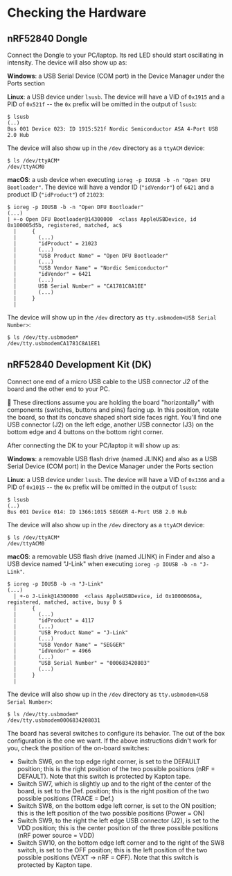 # Checking the Hardware

## nRF52840 Dongle

Connect the Dongle to your PC/laptop. Its red LED should start oscillating in intensity. The device will also show up as:

**Windows**: a USB Serial Device (COM port) in the Device Manager under the Ports section

**Linux**: a USB device under `lsusb`. The device will have a VID of `0x1915` and a PID of `0x521f` -- the `0x` prefix will be omitted in the output of `lsusb`:

``` console
$ lsusb
(..)
Bus 001 Device 023: ID 1915:521f Nordic Semiconductor ASA 4-Port USB 2.0 Hub
```

The device will also show up in the `/dev` directory as a `ttyACM` device:

``` console
$ ls /dev/ttyACM*
/dev/ttyACM0
```

**macOS**: a usb device when executing `ioreg -p IOUSB -b -n "Open DFU Bootloader"`. The device will have a vendor ID (`"idVendor"`) of `6421` and a product ID (`"idProduct"`) of `21023`:

``` console
$ ioreg -p IOUSB -b -n "Open DFU Bootloader"
(...)
| +-o Open DFU Bootloader@14300000  <class AppleUSBDevice, id 0x100005d5b, registered, matched, ac$
  |     {
  |       (...)
  |       "idProduct" = 21023
  |       (...)
  |       "USB Product Name" = "Open DFU Bootloader"
  |       (...)
  |       "USB Vendor Name" = "Nordic Semiconductor"
  |       "idVendor" = 6421
  |       (...)
  |       USB Serial Number" = "CA1781C8A1EE"
  |       (...)
  |     }
  |
```

The device will show up in the `/dev` directory as `tty.usbmodem<USB Serial Number>`:

``` console
$ ls /dev/tty.usbmodem*
/dev/tty.usbmodemCA1781C8A1EE1
```

## nRF52840 Development Kit (DK)

Connect one end of a micro USB cable to the USB connector *J2* of the board and the other end to your PC.

💬 These directions assume you are holding the board "horizontally" with components (switches, buttons and pins) facing up. In this position, rotate the board, so that its concave shaped short side faces right. You'll find one USB connector (J2) on the left edge, another USB connector (J3) on the bottom edge and 4 buttons on the bottom right corner.





After connecting the DK to your PC/laptop it will show up as:

**Windows**: a removable USB flash drive (named JLINK) and also as a USB Serial Device (COM port) in the Device Manager under the Ports section

**Linux**: a USB device under `lsusb`. The device will have a VID of `0x1366` and a PID of `0x1015`  -- the `0x` prefix will be omitted in the output of `lsusb`:

``` console
$ lsusb
(..)
Bus 001 Device 014: ID 1366:1015 SEGGER 4-Port USB 2.0 Hub
```

The device will also show up in the `/dev` directory as a `ttyACM` device:

``` console
$ ls /dev/ttyACM*
/dev/ttyACM0
```

**macOS**: a removable USB flash drive (named JLINK) in Finder and also a USB device named "J-Link" when executing `ioreg -p IOUSB -b -n "J-Link"`.

``` console
$ ioreg -p IOUSB -b -n "J-Link"
(...)
  | +-o J-Link@14300000  <class AppleUSBDevice, id 0x10000606a, registered, matched, active, busy 0 $
  |     {
  |       (...)
  |       "idProduct" = 4117
  |       (...)
  |       "USB Product Name" = "J-Link"
  |       (...)
  |       "USB Vendor Name" = "SEGGER"
  |       "idVendor" = 4966
  |       (...)
  |       "USB Serial Number" = "000683420803"
  |       (...)
  |     }
  |
```

The device will also show up in the `/dev` directory as `tty.usbmodem<USB Serial Number>`:

``` console
$ ls /dev/tty.usbmodem*
/dev/tty.usbmodem0006834208031
```

The board has several switches to configure its behavior. The out of the box configuration is the one we want. If the above instructions didn't work for you, check the position of the on-board switches:

- Switch SW6, on the top edge right corner, is set to the DEFAULT position; this is the right position of the two possible positions (nRF = DEFAULT). Note that this switch is protected by Kapton tape.
- Switch SW7, which is slightly up and to the right of the center of the board, is set to the Def. position; this is the right position of the two possible positions (TRACE = Def.)
- Switch SW8, on the bottom edge left corner, is set to the ON position; this is the left position of the two possible positions (Power = ON)
- Switch SW9, to the right the left edge USB connector (J2), is set to the VDD position; this is the center position of the three possible positions (nRF power source = VDD)
- Switch SW10, on the bottom edge left corner and to the right of the SW8 switch, is set to the OFF position; this is the left position of the two possible positions (VEXT -> nRF = OFF). Note that this switch is protected by Kapton tape.
